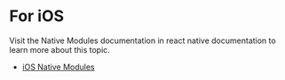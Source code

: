 # For iOS

Visit the Native Modules documentation in react native documentation to learn more about this topic.

- [iOS Native Modules](https://reactnative.dev/docs/native-modules-ios)
